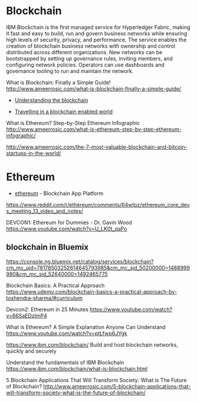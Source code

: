 # Blockchain

IBM Blockchain is the first managed service for Hyperledger Fabric, making it fast and easy to build, run and govern business networks while ensuring high levels of security, privacy, and performance. The service enables the creation of blockchain business networks with ownership and control distributed across different organizations. New networks can be bootstrapped by setting up governance rules, inviting members, and configuring network policies. Operators can use dashboards and governance tooling to run and maintain the network.

What is Blockchain: Finally a Simple Guide! 
http://www.ameerrosic.com/what-is-blockchain-finally-a-simple-guide/

* [Understanding the blockchain](https://www.oreilly.com/ideas/understanding-the-blockchain)

* [Travelling in a blockchain enabled world](https://venturebeat.com/2017/04/13/travelling-in-a-blockchain-enabled-world/)

What is Ethereum? Step-by-Step Ethereum Infographic
http://www.ameerrosic.com/what-is-ethereum-step-by-step-ethereum-infographic/



http://www.ameerrosic.com/the-7-most-valuable-blockchain-and-bitcoin-startups-in-the-world/




# Ethereum
* [ethereum](https://www.ethereum.org/) - Blockchain App Platform

https://www.reddit.com/r/ethereum/comments/64wtpz/ethereum_core_devs_meeting_13_video_and_notes/

DEVCON1: Ethereum for Dummies - Dr. Gavin Wood 
https://www.youtube.com/watch?v=U_LK0t_qaPo


## blockchain in Bluemix

https://console.ng.bluemix.net/catalog/services/blockchain?cm_mc_uid=78178503252614645793985&cm_mc_sid_50200000=1488999980&cm_mc_sid_52640000=1492465775


Blockchain Basics: A Practical Approach
https://www.udemy.com/blockchain-basics-a-practical-approach-by-toshendra-sharma/#curriculum

Devcon2: Ethereum in 25 Minutes 
https://www.youtube.com/watch?v=66SaEDzlmP4


What is Ethereum? A Simple Explanation Anyone Can Understand 
https://www.youtube.com/watch?v=ptLfwp6JYgk

https://www.ibm.com/blockchain/
Build and host blockchain networks, quickly and securely


Understand the fundamentals of IBM Blockchain
https://www.ibm.com/blockchain/what-is-blockchain.html


5 Blockchain Applications That Will Transform Society: What is The Future of Blockchain?
http://www.ameerrosic.com/5-blockchain-applications-that-will-transform-society-what-is-the-future-of-blockchain/

